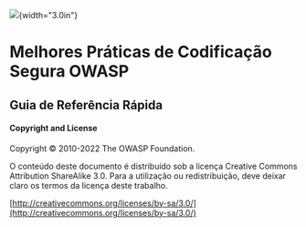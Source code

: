 ![](../../images/OWASP-logo.jpg){width="3.0in"}

# Melhores Práticas de Codificação Segura OWASP

## Guia de Referência Rápida

#### Copyright and License

Copyright © 2010-2022 The OWASP Foundation.

O conteúdo deste documento é distribuído sob a licença Creative Commons
Attribution ShareAlike 3.0. Para a utilização ou redistribuição, deve
deixar claro os termos da licença deste trabalho.

[http://creativecommons.org/licenses/by-sa/3.0/](http://creativecommons.org/licenses/by-sa/3.0/)
